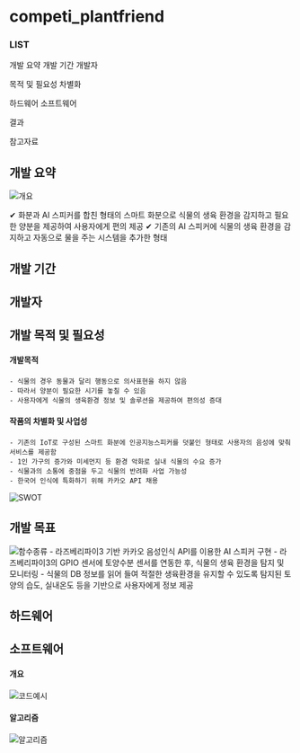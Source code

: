 # competi_plantfriend

### LIST
개발 요약
개발 기간
개발자

목적 및 필요성
차별화

하드웨어
소프트웨어

결과

참고자료




## 개발 요약
![개요](https://user-images.githubusercontent.com/82786563/135183208-4bd1df89-9ae7-4349-a3be-72ce69628a76.png)

✔ 화분과 AI 스피커를 합친 형태의 스마트 화분으로 식물의 생육 환경을 감지하고 필요한 양분을 제공하여 사용자에게 편의 제공
✔ 기존의 AI 스피커에 식물의 생육 환경을 감지하고 자동으로 물을 주는 시스템을 추가한 형태


## 개발 기간
## 개발자
## 개발 목적 및 필요성
   #### 개발목적
    - 식물의 경우 동물과 달리 행동으로 의사표현을 하지 않음
    - 따라서 양분이 필요한 시기를 놓칠 수 있음
    - 사용자에게 식물의 생육환경 정보 및 솔루션을 제공하여 편의성 증대
   #### 작품의 차별화 및 사업성
    - 기존의 IoT로 구성된 스마트 화분에 인공지능스피커를 덧붙인 형태로 사용자의 음성에 맞춰 서비스를 제공함
    - 1인 가구의 증가와 미세먼지 등 환경 악화로 실내 식물의 수요 증가
    - 식물과의 소통에 중점을 두고 식물의 반려화 사업 가능성
    - 한국어 인식에 특화하기 위해 카카오 API 채용

![SWOT](https://user-images.githubusercontent.com/82786563/135183255-284f30d6-1666-4e6f-9e2b-b46178ddc273.png)

## 개발 목표
![함수종류](https://user-images.githubusercontent.com/82786563/135183245-d4be93ed-6383-4da7-9003-386debb9b495.png)
    - 라즈베리파이3 기반 카카오 음성인식 API를 이용한 AI 스피커 구현
    - 라즈베리파이3의 GPIO 센서에 토양수분 센서를 연동한 후, 식물의 생육 환경을 탐지 및 모니터링
    - 식물의 DB 정보를 읽어 들여 적절한 생육환경을 유지할 수 있도록 탐지된 토양의 습도, 실내온도 등을 기반으로 사용자에게 정보 제공




## 하드웨어
## 소프트웨어

#### 개요
![코드예시](https://user-images.githubusercontent.com/82786563/135183242-d2ad720e-2d87-49b3-968f-581d0c2549c3.png)


#### 알고리즘
![알고리즘](https://user-images.githubusercontent.com/82786563/135183239-4d5d380b-267b-4b90-984c-158c00f27b08.png)






 
